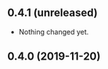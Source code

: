 0.4.1 (unreleased)
------------------

- Nothing changed yet.


0.4.0 (2019-11-20)
------------------